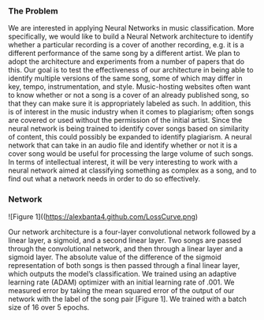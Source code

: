 ### The Problem

We are interested in applying Neural Networks in music classification. More specifically, we would like to build a Neural Network architecture to identify whether a particular recording is a cover of another recording, e.g. it is a different performance of the same song by a different artist. We plan to adopt the architecture and experiments from a number of papers that do this. Our goal is to test the effectiveness of our architecture in being able to identify multiple versions of the same song, some of which may differ in key, tempo, instrumentation, and style.
  Music-hosting websites often want to know whether or not a song is a cover of an already published song, so that they can make sure it is appropriately labeled as such. In addition, this
is of interest in the music industry when it comes to plagiarism; often songs are covered or used without the permission of the initial artist. Since the neural network is being trained to identify cover songs based on similarity of content, this could possibly be expanded to identify plagiarism. A neural network that can take in an audio file and identify whether or not it is a cover song would be useful for processing the large volume of such songs. In terms of intellectual interest, it will be very interesting to work with a neural network aimed at classifying something as complex as a song, and to find out what a network needs in order to do so effectively.

### Network

![Figure 1]((https://alexbanta4.github.com/LossCurve.png)

Our network architecture is a four-layer convolutional network followed by a linear layer, a sigmoid, and a second linear layer. Two songs are passed through the convolutional network, and then through a linear layer and a sigmoid layer. The absolute value of the difference of the sigmoid representation of both songs is then passed through a final linear layer, which outputs the model’s classification.
  We trained using an adaptive learning rate (ADAM) optimizer with an initial learning rate of .001. We measured error by taking the mean squared error of the output of our network with the label of the song pair [Figure 1]. We trained with a batch size of 16 over 5 epochs. 

